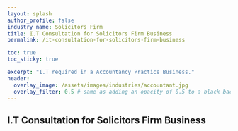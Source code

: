 ```yaml
---
layout: splash 
author_profile: false 
industry_name: Solicitors Firm
title: I.T Consultation for Solicitors Firm Business
permalink: /it-consultation-for-solicitors-firm-business

toc: true
toc_sticky: true

excerpt: "I.T required in a Accountancy Practice Business."
header:
  overlay_image: /assets/images/industries/accountant.jpg
  overlay_filter: 0.5 # same as adding an opacity of 0.5 to a black background
---
```


## I.T Consultation for Solicitors Firm Business